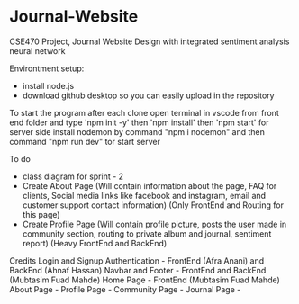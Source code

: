 # Journal-Website

CSE470 Project, Journal Website Design with integrated sentiment analysis neural network

Environtment setup:
- install node.js
- download github desktop so you can easily upload in the repository

To start the program after each clone
open terminal in vscode from front end folder and type 'npm init -y' then 'npm install' then 'npm start'
for server side install nodemon by command "npm i nodemon" and then command "npm run dev" tor start server

To do
- class diagram for sprint - 2
- Create About Page (Will contain information about the page, FAQ for clients, Social media links like facebook and instagram, email and customer support contact information) (Only FrontEnd and Routing for this page)
- Create Profile Page (Will contain profile picture, posts the user made in community section, routing to private album and journal, sentiment report) (Heavy FrontEnd and BackEnd)

Credits
Login and Signup Authentication - FrontEnd (Afra Anani) and BackEnd (Ahnaf Hassan)
Navbar and Footer - FrontEnd and BackEnd (Mubtasim Fuad Mahde)
Home Page - FrontEnd (Mubtasim Fuad Mahde)
About Page - 
Profile Page - 
Community Page - 
Journal Page - 
